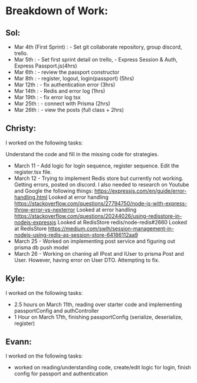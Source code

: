 # Breakdown of Work:

## Sol:

* Mar 4th (First Sprint) : - Set git collaborate repository, group discord, trello.
* Mar 5th : - Set first sprint detail on trello, - Express Session & Auth, Express Passport.js(4hrs)
* Mar 6th : - review the passport constructor
* Mar 8th : - register, logout, login(passport) (5hrs)
* Mar 12th : - fix authentication error (3hrs)
* Mar 14th : - Redis and error log (1hrs)
* Mar 19th : - fix error log tsx
* Mar 25th : - connect with Prisma (2hrs)
* Mar 26th : - view the posts (full class + 2hrs)

## Christy:

I worked on the following tasks:

Understand the code and fill in the missing code for strategies.
* March 11 - Add logic for login sequence, register sequence. Edit the register.tsx file.
* March 12 - Trying to implement Redis store but currently not working. Getting errors, posted on discord. I also needed to research on Youtube and Google the following things:
https://expressjs.com/en/guide/error-handling.html Looked at error handling https://stackoverflow.com/questions/27794750/node-js-with-express-throw-error-vs-nexterror Looked at error handling https://stackoverflow.com/questions/20244026/using-redisstore-in-nodejs-expressjs Looked at RedisStore redis/node-redis#2660 Looked at RedisStore https://medium.com/swlh/session-management-in-nodejs-using-redis-as-session-store-64186112aa9 
* March 25 - Worked on implementing post service and figuring out prisma db push model
* March 26 - Working on chaning all IPost and IUser to prisma Post and User. However, having error on User DTO. Attempting to fix.

## Kyle:

I worked on the following tasks:

* 2.5 hours on March 11th, reading over starter code and implementing passportConfig and authController
* 1 Hour on March 17th, finishing passportConfig (serialize, deserialize, register)

## Evann:

I worked on the following tasks:

* worked on reading/understanding code, create/edit logic for login, finish config for passport and authentication
